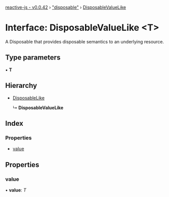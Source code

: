 [reactive-js - v0.0.42](../README.md) › ["disposable"](../modules/_disposable_.md) › [DisposableValueLike](_disposable_.disposablevaluelike.md)

# Interface: DisposableValueLike <**T**>

A Disposable that provides disposable semantics to an underlying resource.

## Type parameters

▪ **T**

## Hierarchy

* [DisposableLike](_disposable_.disposablelike.md)

  ↳ **DisposableValueLike**

## Index

### Properties

* [value](_disposable_.disposablevaluelike.md#value)

## Properties

###  value

• **value**: *T*
